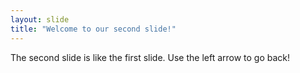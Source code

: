 ```yaml
---
layout: slide
title: "Welcome to our second slide!"
---
```

The second slide is like the first slide.
Use the left arrow to go back!
